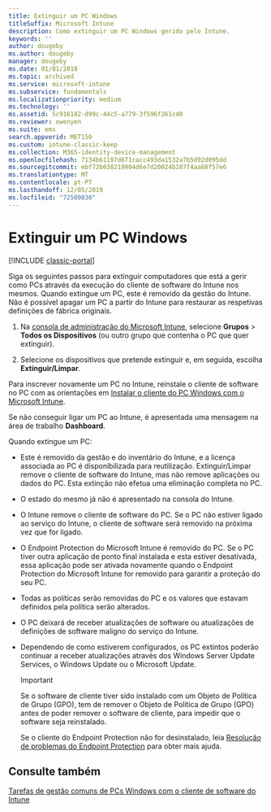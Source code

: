 ```yaml
---
title: Extinguir um PC Windows
titleSuffix: Microsoft Intune
description: Como extinguir um PC Windows gerido pelo Intune.
keywords: ''
author: dougeby
ms.author: dougeby
manager: dougeby
ms.date: 01/01/2018
ms.topic: archived
ms.service: microsoft-intune
ms.subservice: fundamentals
ms.localizationpriority: medium
ms.technology: ''
ms.assetid: 5c916182-d99c-44c5-a779-3f596f261c40
ms.reviewer: owenyen
ms.suite: ems
search.appverid: MET150
ms.custom: intune-classic-keep
ms.collection: M365-identity-device-management
ms.openlocfilehash: 7134b61197d671cacc493da1532a7b5d92d095dd
ms.sourcegitcommit: ebf72b038219904d6e7d20024b107f4aa68f57e6
ms.translationtype: MT
ms.contentlocale: pt-PT
ms.lasthandoff: 12/05/2019
ms.locfileid: "72509830"
---
```

# <a name="retire-a-windows-pc"></a>Extinguir um PC Windows

[!INCLUDE [classic-portal](../includes/classic-portal.md)]

Siga os seguintes passos para extinguir computadores que está a gerir como PCs através da execução do cliente de software do Intune nos mesmos. Quando extingue um PC, este é removido da gestão do Intune. Não é possível apagar um PC a partir do Intune para restaurar as respetivas definições de fábrica originais.

1. Na [consola de administração do Microsoft Intune](https://manage.microsoft.com/), selecione **Grupos** &gt; **Todos os Dispositivos** (ou outro grupo que contenha o PC que quer extinguir).

2. Selecione os dispositivos que pretende extinguir e, em seguida, escolha **Extinguir/Limpar**.

Para inscrever novamente um PC no Intune, reinstale o cliente de software no PC com as orientações em [Instalar o cliente do PC Windows com o Microsoft Intune](../install-the-windows-pc-client-with-microsoft-intune.md).

Se não conseguir ligar um PC ao Intune, é apresentada uma mensagem na área de trabalho **Dashboard**.

Quando extingue um PC:

- Este é removido da gestão e do inventário do Intune, e a licença associada ao PC é disponibilizada para reutilização. Extinguir/Limpar remove o cliente de software do Intune, mas não remove aplicações ou dados do PC. Esta extinção não efetua uma eliminação completa no PC.

- O estado do mesmo já não é apresentado na consola do Intune.

- O Intune remove o cliente de software do PC. Se o PC não estiver ligado ao serviço do Intune, o cliente de software será removido na próxima vez que for ligado.

- O Endpoint Protection do Microsoft Intune é removido do PC. Se o PC tiver outra aplicação de ponto final instalada e esta estiver desativada, essa aplicação pode ser ativada novamente quando o Endpoint Protection do Microsoft Intune for removido para garantir a proteção do seu PC.

- Todas as políticas serão removidas do PC e os valores que estavam definidos pela política serão alterados.

- O PC deixará de receber atualizações de software ou atualizações de definições de software maligno do serviço do Intune.

- Dependendo de como estiverem configurados, os PC extintos poderão continuar a receber atualizações através dos Windows Server Update Services, o Windows Update ou o Microsoft Update.

    > [!IMPORTANT]
    > Se o software de cliente tiver sido instalado com um Objeto de Política de Grupo (GPO), tem de remover o Objeto de Política de Grupo (GPO) antes de poder remover o software de cliente, para impedir que o software seja reinstalado.

    Se o cliente do Endpoint Protection não for desinstalado, leia [Resolução de problemas do Endpoint Protection](/intune/troubleshoot-endpoint-protection-in-microsoft-intune) para obter mais ajuda.

## <a name="see-also"></a>Consulte também

[Tarefas de gestão comuns de PCs Windows com o cliente de software do Intune](common-windows-pc-management-tasks-with-the-microsoft-intune-computer-client.md)

